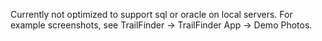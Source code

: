 Currently not optimized to support sql or oracle on local servers. For example screenshots, see TrailFinder -> TrailFinder App -> Demo Photos.
